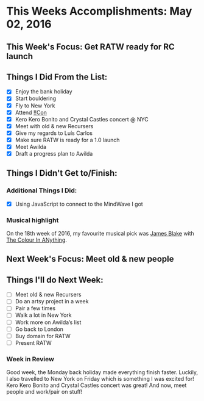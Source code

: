 # This Weeks Accomplishments: May 02, 2016

## This Week's Focus: Get RATW ready for RC launch

## Things I Did From the List:
- [x] Enjoy the bank holiday
- [x] Start bouldering
- [x] Fly to New York
- [x] Attend [!!Con](http://bangbangcon.com)
- [x] Kero Kero Bonito and Crystal Castles concert @ NYC
- [x] Meet with old & new Recursers
- [x] Give my regards to Luís Carlos
- [x] Make sure RATW is ready for a 1.0 launch
- [x] Meet Awilda
- [x] Draft a progress plan to Awilda

## Things I Didn't Get to/Finish:

### Additional Things I Did:
- [x] Using JavaScript to connect to the MindWave I got

### Musical highlight
On the 18th week of 2016, my favourite musical pick was [James Blake](https://www.facebook.com/jamesblakemusic/) with [The Colour In ANything](https://open.spotify.com/album/3W6y9r01OraL2mcoySQW9v).

## Next Week's Focus: Meet old & new people

## Things I'll do Next Week:
- [ ] Meet old & new Recursers
- [ ] Do an artsy project in a week
- [ ] Pair a few times
- [ ] Walk a lot in New York
- [ ] Work more on Awilda’s list
- [ ] Go back to London
- [ ] Buy domain for RATW
- [ ] Present RATW

### Week in Review
Good week, the Monday back holiday made everything finish faster. Luckily, I also travelled to New York on Friday which is something I was excited for! Kero Kero Bonito and Crystal Castles concert was great! And now, meet people and work/pair on stuff!
